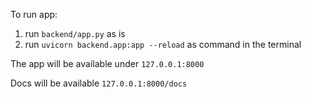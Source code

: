 To run app: 
1. run `backend/app.py` as is
2. run `uvicorn backend.app:app --reload` as command in the terminal

The app will be available under `127.0.0.1:8000`

Docs will be available `127.0.0.1:8000/docs`

